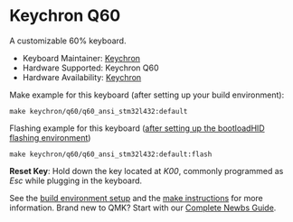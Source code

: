 # Keychron Q60

A customizable 60% keyboard.

* Keyboard Maintainer: [Keychron](https://github.com/keychron)
* Hardware Supported: Keychron Q60
* Hardware Availability: [Keychron](https://www.keychron.com)

Make example for this keyboard (after setting up your build environment):

    make keychron/q60/q60_ansi_stm32l432:default

Flashing example for this keyboard ([after setting up the bootloadHID flashing environment](https://docs.qmk.fm/#/flashing_bootloadhid))

    make keychron/q60/q60_ansi_stm32l432:default:flash

**Reset Key**: Hold down the key located at *K00*, commonly programmed as *Esc* while plugging in the keyboard.

See the [build environment setup](https://docs.qmk.fm/#/getting_started_build_tools) and the [make instructions](https://docs.qmk.fm/#/getting_started_make_guide) for more information. Brand new to QMK? Start with our [Complete Newbs Guide](https://docs.qmk.fm/#/newbs).
